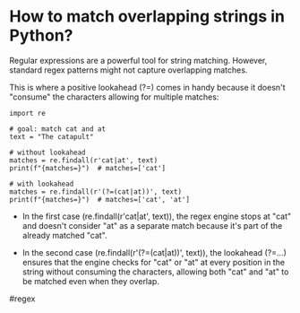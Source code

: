 # How to match overlapping strings in Python?

Regular expressions are a powerful tool for string matching. However, standard regex patterns might not capture overlapping matches.

This is where a positive lookahead (?=) comes in handy because it doesn't "consume" the characters allowing for multiple matches:

```
import re

# goal: match cat and at
text = "The catapult"

# without lookahead
matches = re.findall(r'cat|at', text)
print(f"{matches=}")  # matches=['cat']

# with lookahead
matches = re.findall(r'(?=(cat|at))', text)
print(f"{matches=}")  # matches=['cat', 'at']
```

- In the first case (re.findall(r'cat|at', text)), the regex engine stops at "cat" and doesn't consider "at" as a separate match because it's part of the already matched "cat".

- In the second case (re.findall(r'(?=(cat|at))', text)), the lookahead (?=...) ensures that the engine checks for "cat" or "at" at every position in the string without consuming the characters, allowing both "cat" and "at" to be matched even when they overlap.

#regex
